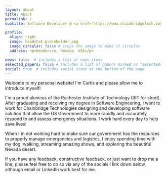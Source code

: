 ```yaml
---
layout: about
title: About
permalink: /
subtitle: Software Developer @ <a href="https://www.chainbridgetech.com">Chainbridge Technologies</a>

profile:
  align: right
  image: headshot-placeholder.png
  image_circular: false # crops the image to make it circular
  address: <p>Henderson, Nevada, USA</p>

news: false  # includes a list of news items
selected_papers: false # includes a list of papers marked as "selected={true}"
social: true  # includes social icons at the bottom of the page
---
```

Welcome to my personal website! I'm Curtis and please allow me to introduce myself!

I'm a proud alumnus of the Rochester Institute of Technology (RIT for short). After graduating and receiving my degree in Software Engineering, I went to work for Chainbridge Technologies designing and developing software solution that allow the US Government to more rapidly and accurately respond to and assess emergency situations. I work hard every day to help save lives!

When I'm not working hard to make sure our government has the resources to properly manage emergencies and logistics, I enjoy spending time with my dog, walking, streaming amazing shows, and exploring the beautiful Nevada desert.

If you have any feedback, constructive feedback, or just want to drop me a line, please feel free to do so via any of the socials I link down below, although email or LinkedIn work best for me.